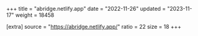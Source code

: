 +++
title = "abridge.netlify.app"
date = "2022-11-26"
updated = "2023-11-17"
weight = 18458

[extra]
source = "https://abridge.netlify.app/"
ratio = 22
size = 18
+++
